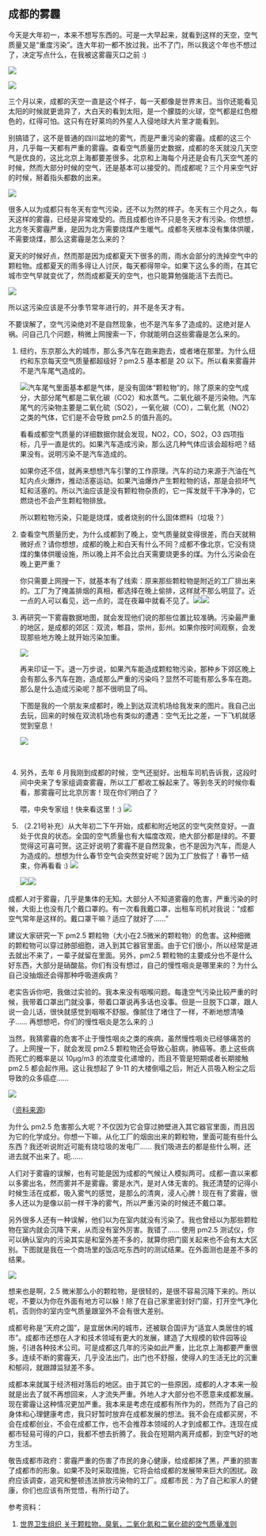 ## 成都的雾霾

今天是大年初一，本来不想写东西的。可是一大早起来，就看到这样的天空，空气质量又是“重度污染”。连大年初一都不放过我，出不了门，所以我这个年也不想过了，决定写点什么，在我被这雾霾灭口之前 :)

![](http://www.yinwang.org/images/chengdu-air.jpg)

![](http://www.yinwang.org/images/chengdu-heavy-polution.jpg)

三个月以来，成都的天空一直是这个样子，每一天都像是世界末日。当你还能看见太阳的时候就更诡异了，大白天的看到太阳，是一个朦胧的火球，空气都是红色橙色的，红得可怕。这只有在好莱坞的外星人入侵地球大片里才能看到。

别搞错了，这不是普通的四川盆地的雾气，而是严重污染的雾霾。成都的这三个月，几乎每一天都有严重的雾霾。查看空气质量历史数据，成都的冬天就没几天空气是优良的，这比北京上海都要差很多。北京和上海每个月还是会有几天空气差的时候，然而大部分时候的空气，还是基本可以接受的。而成都呢？三个月来空气好的时候，掰着指头都数的出来。

![](http://www.yinwang.org/images/chengdu-air-history.jpg)

很多人以为成都只有冬天有空气污染，还不以为然的样子。冬天有三个月之久，每天这样的雾霾，已经是非常难受的。而且成都也许不只是冬天才有污染。你想想，北方冬天雾霾严重，是因为北方需要烧煤产生暖气。成都冬天根本没有集体供暖，不需要烧煤，那么这雾霾是怎么来的？

夏天的时候好点，然而那是因为成都夏天下很多的雨，雨水会部分的洗掉空气中的颗粒物。成都夏天的雨多得让人讨厌，每天都得带伞。如果下这么多的雨，在其它城市空气早就变优了，然而成都夏天的空气，也只能算勉强能活下去而已。

![](http://www.yinwang.org/images/chengdu-air-summer.jpg)

所以这污染应该是不分季节常年进行的，并不是冬天才有。

不要误解了，空气污染绝对不是自然现象，也不是汽车多了造成的。这绝对是人祸。问自己几个问题，稍微上网搜索一下，你就能明白这些雾霾是怎么来的。

1.  纽约，东京那么大的城市，那么多汽车在跑来跑去，或者堵在那里。为什么纽约和东京每天空气质量都超级好？pm2.5 基本都是 20 以下。所以看来雾霾并不是汽车尾气造成的。

    ![](http://www.yinwang.org/images/new-york-air.jpg)汽车尾气里面基本都是气体，是没有固体“颗粒物”的。除了原来的空气成分，大部分尾气都是二氧化碳（CO2）和水蒸气。二氧化碳不是污染物。汽车尾气的污染物主要是二氧化硫（SO2），一氧化碳（CO），二氧化氮（NO2）之类的气体，它们是不会导致 pm2.5 的值升高的。

    看看成都空气质量的详细数据你就会发现，NO2，CO，SO2，O3 四项指标，几乎一直是优的。如果汽车造成污染，那么这几种气体应该会超标吧？结果没有。说明污染不是汽车造成的。

    如果你还不信，就再来想想汽车引擎的工作原理。汽车的动力来源于汽油在气缸内点火爆炸，推动活塞运动。如果汽油爆炸产生颗粒物的话，那是会损坏气缸和活塞的。所以汽油应该是没有颗粒物杂质的，它一挥发就干干净净的，它燃烧也不会产生颗粒物排放。

    所以颗粒物污染，只能是烧煤，或者烧别的什么固体燃料（垃圾？）

2.  查看空气质量历史，为什么成都到了晚上，空气质量就变得很差，而白天就稍微好点？请你想想，成都的晚上和白天有什么不同？成都不像北京，它没有烧煤的集体供暖设施，所以晚上并不会比白天需要烧更多的煤。为什么污染会在晚上更严重？ ​

    你只需要上网搜一下，就基本有了线索：原来那些颗粒物是附近的工厂排出来的。工厂为了掩盖排烟的真相，都选择在晚上偷排，这样就不那么明显了。近一点的人可以看见，远一点的，混在夜幕中就看不见了。 ​![](http://www.yinwang.org/images/chengdu-air-cause1.jpg)​![](http://www.yinwang.org/images/chengdu-air-cause2.jpg)

3.  再研究一下雾霾数据地图，就会发现他们说的那些位置比较准确。污染最严重的地区，是成都的郊区：双流，郫县，崇州，彭州。如果你按时间观察，会发现那些地方晚上就开始污染加重。

    ![](http://www.yinwang.org/images/chengdu-air-map.jpg)

    再来印证一下。退一万步说，如果汽车能造成颗粒物污染，那种乡下郊区晚上会有那么多汽车在跑，造成那么严重的污染吗？显然不可能有那么多车在跑。那么是什么造成污染呢？那不很明显了吗。

    下图是我的一个朋友来成都时，晚上到达双流机场给我发来的图片。我自己出去玩，回来的时候在双流机场也有类似的遭遇：空气无比之差，一下飞机就感觉到窒息！

    ![](http://www.yinwang.org/images/shuangliu-air.jpg)

    ​

4.  另外，去年 6 月我刚到成都的时候，空气还挺好。出租车司机告诉我，这段时间中央来了专家组调查雾霾，所以工厂都收工躲起来了。等到冬天的时候你看看，那雾霾可比北京厉害！现在你们明白了？ ​

    喂，中央专家组！快来看这里！:) ​![](http://www.yinwang.org/images/chengdu-air-cause3.jpg)

5.  （2.21号补充）从大年初二下午开始，成都和附近地区的空气突然变好。一直处于优良的状态。全国的空气质量也有大幅度改观，绝大部分都是绿的。不要觉得这可喜可贺。这正好说明了雾霾不是自然现象，也不是因为汽车，而是人为造成的。想想为什么春节空气会突然变好呢？因为工厂放假了！春节一结束，你再看看 :) ​![](http://www.yinwang.org/images/new-year-chengdu-air.jpg)​

    ![](http://www.yinwang.org/images/new-year-china-air.jpg)​![](http://www.yinwang.org/images/new-year-chengdu-air-history.jpg)​

成都人对于雾霾，几乎是集体的无知。大部分人不知道雾霾的危害，严重污染的时候，大街上也没有几个戴口罩的。有一次看我戴口罩，出租车司机对我说：“成都空气常年是这样的。戴口罩干嘛？适应了就好了……”

建议大家研究一下 pm2.5 颗粒物（大小在2.5微米的颗粒物）的危害。这种细微的颗粒物可以穿过肺部细胞，进入到其它器官里面。由于它们很小，所以经常是进去就出不来了，一辈子就留在里面。另外，pm2.5 颗粒物的主要成分也不是什么好东西，大部分是硝酸盐。你们有没有想过，自己的慢性咽炎是哪里来的？为什么自己没抽烟还会得那种呼吸道疾病？

老实告诉你吧，我做过实验的。我本来没有咽喉问题。每逢空气污染比较严重的时候，我带着口罩出门就没事，带着口罩说再多话也没事。但是一旦脱下口罩，跟人说一会儿话，很快就感觉到咽喉不舒服。像腻住了堵住了一样，不断地想清嗓子…… 再想想吧，你们的慢性咽炎是怎么来的 ;)

当然，我猜雾霾的危害不止于慢性咽炎之类的疾病，虽然慢性咽炎已经够痛苦的了。上网搜一下，就会发现 pm2.5 颗粒物还会导致心脏病，肺癌等。患上这些病而死亡的概率是以 10μg/m3 的浓度变化递增的，而且不管是短期或者长期接触 pm2.5 都会起作用。这让我想起了 9-11 的大楼倒塌之后，附近人员吸入粉尘之后导致的众多癌症……

![](http://www.yinwang.org/images/pm-health-effect.jpg)

（[资料来源](https://www.arb.ca.gov/research/health/healthup/may02.pdf))

为什么 pm2.5 危害那么大呢？不仅因为它会穿过肺壁进入其它器官里面，而且因为它的化学成分。你想一下嘛，从化工厂的烟囱出来的颗粒物，里面可能有些什么东西？我还听说附近可能有烧垃圾的发电厂…… 我们吸进去的都是些什么啊，还进去就不出来了。呃……

人们对于雾霾的误解，也有可能是因为成都的气候让人模拟两可。成都一直以来都以多雾出名，然而雾并不是雾霾。雾是水汽，是对人体无害的。我还清楚的记得小时候生活在成都，吸入雾气的感觉，是那么的清爽，浸人心脾！现在有了雾霾，很多人还以为是像以前一样干净的雾气，所以严重污染的时候还不戴口罩。

另外很多人还有一种误解，他们以为在室内就没有污染了。我也曾经以为那些颗粒物在室内就会沉降下来，从而没有室外厉害。我错了…… 使用 pm2.5 测试仪，你可以确认室内的污染其实是和室外差不多的，就算你把门窗关起来也不会有太大区别。下图就是我在一个商场里的饭店吃东西时的测试结果。在外面测也是差不多的结果。

![](http://www.yinwang.org/images/indoor-air-quality.jpg)

想来也是啊，2.5 微米那么小的颗粒物，是很轻的，是很不容易沉降下来的。所以呢，不要以为你在外面有地方可以躲！除了在自己家里密封好门窗，打开空气净化机，否则你的室内空气质量跟室外不会有很大差别。

成都号称是“天府之国”，是宜居休闲的城市，还被联合国评为“适宜人类居住的城市”。成都市还想在人才和技术领域有更大的发展，建造了大规模的软件园等设施，引进各种技术公司。可是成都这几年的污染如此严重，比北京上海都要严重很多。连续不断的雾霾天，几乎没法出门，出门也不舒服，使得人的生活无比的沉重和郁闷，就跟蹲监狱差不多。

成都本来就属于经济相对落后的地区。由于其它的一些原因，成都的人才本来一般就是出去了就不再想回来，人才流失严重。外地人才大部分也不愿意来成都发展。现在雾霾让这种情况更加严重。我本来是考虑在成都有所作为的，然而为了自己的身体和心理健康考虑，我只好暂时放弃在成都发展的想法。我不会在成都买房，不会在成都创业，不会在成都工作，也不会推荐本领域的人才到成都工作。连现在成都市轻易可得的户口，我都不想去折腾了。我会在短期内离开成都，到空气好的地方生活。

敬告成都市政府：雾霾严重的伤害了市民的身心健康，给成都抹了黑，严重的损害了成都市的形象。如果不及时采取措施，它将会给成都的发展带来巨大的困扰。政府应该调查，追究和整顿违法排放污染物的工厂。成都市民：为了自己和家人的健康，你们也应该有所觉悟，有所行动了。

参考资料：

1.  [世界卫生组织 关于颗粒物，臭氧，二氧化氮和二氧化硫的空气质量准则](http://apps.who.int/iris/bitstream/10665/69477/3/WHO_SDE_PHE_OEH_06.02_chi.pdf)